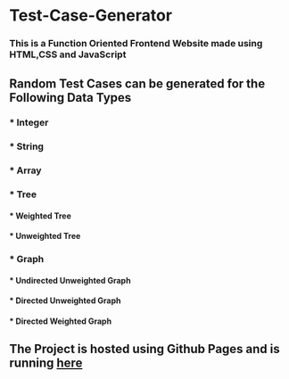 # Test-Case-Generator
### This is a Function Oriented Frontend Website made using **HTML**,**CSS** and **JavaScript**

## Random Test Cases can be generated for the Following Data Types
 ### * Integer
 ### * String
 ### * Array
 ### * Tree
 ####  * Weighted Tree
 ####  * Unweighted Tree
 ### * Graph
 ####  * Undirected Unweighted Graph
 ####  * Directed Unweighted Graph
 ####  * Directed Weighted Graph


## The Project is hosted using Github Pages and is running [here](https://21shadow10.github.io/Test-Case-Generator/HTML/integer.html)
